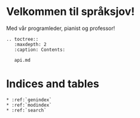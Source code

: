 # Velkommen til språksjov!
Med vår programleder, pianist og professor!

```{eval-rst}
.. toctree::
   :maxdepth: 2
   :caption: Contents:
   
   api.md
```

# Indices and tables
```{eval-rst}
* :ref:`genindex`
* :ref:`modindex`
* :ref:`search`
```
